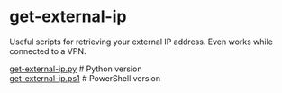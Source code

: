 # get-external-ip
Useful scripts for retrieving your external IP address. Even works while connected to a VPN.

[get-external-ip.py](/get-external-ip.py) # Python version  
[get-external-ip.ps1](/get-external-ip.ps1) # PowerShell version  
